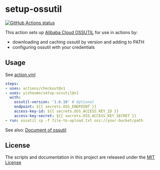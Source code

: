 # setup-ossutil

[![GitHub Actions status](https://github.com/yizhoumo/setup-ossutil/workflows/build-test/badge.svg)](https://github.com/yizhoumo/setup-ossutil/actions)

This action sets up [Alibaba Cloud OSSUTIL](https://github.com/aliyun/ossutil) for use in actions by:

- downloading and caching ossutil by version and adding to PATH
- configuring ossutil with your credentials

## Usage

See [action.yml](action.yml)

```yaml
steps:
- uses: actions/checkout@v1
- uses: yizhoumo/setup-ossutil@v1
  with:
    ossutil-version: '1.6.10' # Optional
    endpoint: ${{ secrets.OSS_ENDPOINT }}
    access-key-id: ${{ secrets.OSS_ACCESS_KEY_ID }}
    access-key-secret: ${{ secrets.OSS_ACCESS_KEY_SECRET }}
- run: ossutil cp -f file-to-upload.txt oss://your-bucket/path
```

See also: [Document of ossutil](https://help.aliyun.com/document_detail/50452.html)

## License

The scripts and documentation in this project are released under the [MIT License](LICENSE)
